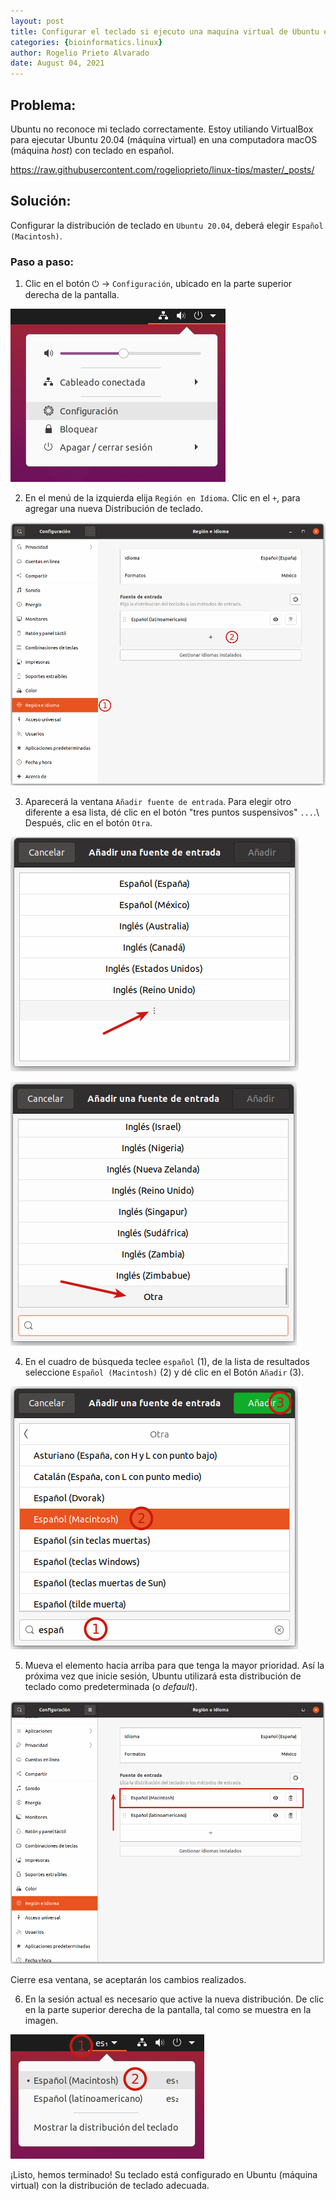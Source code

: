 ```yaml
---
layout: post
title: Configurar el teclado si ejecuto una maquina virtual de Ubuntu en macOS
categories: {bioinformatics.linux}
author: Rogelio Prieto Alvarado
date: August 04, 2021
---
```


## Problema:

Ubuntu no reconoce mi teclado correctamente. Estoy utiliando VirtualBox para ejecutar Ubuntu 20.04 (máquina virtual) en una computadora macOS (máquina _host_) con teclado en español.


https://raw.githubusercontent.com/rogelioprieto/linux-tips/master/_posts/

## Solución:

Configurar la distribución de teclado en `Ubuntu 20.04`, deberá elegir `Español (Macintosh)`.


### Paso a paso:

1. Clic en el botón  ⏻ -> `Configuración`, ubicado en la parte superior derecha de la pantalla.

![01](configurar-teclado-ubuntu-mv/01.png)

2. En el menú de la izquierda elija `Región en Idioma`. Clic en el `+`, para agregar una nueva Distribución de teclado.

![02](configurar-teclado-ubuntu-mv/02.png)


3. Aparecerá la ventana `Añadir fuente de entrada`. Para elegir otro diferente a esa lista, dé clic en el botón "tres puntos suspensivos" `...`.\ 
Después, clic en el botón `Otra`. 

![](configurar-teclado-ubuntu-mv/03a.png)

![](configurar-teclado-ubuntu-mv/03b.png)


4. En el cuadro de búsqueda teclee `español` (1), de la lista de resultados seleccione `Español (Macintosh)` (2) y dé clic en el Botón `Añadir` (3).

![04](configurar-teclado-ubuntu-mv/04.png)


5. Mueva el elemento hacia arriba para que tenga la mayor prioridad. Así la próxima vez que inicie sesión, Ubuntu utilizará esta distribución de teclado como predeterminada (o _default_).

![05](configurar-teclado-ubuntu-mv/05.png)

Cierre esa ventana, se aceptarán los cambios realizados.

6. En la sesión actual es necesario que active la nueva distribución. De clic en la parte superior derecha de la pantalla, tal como se muestra en la imagen.

![06](configurar-teclado-ubuntu-mv/06.png)

¡Listo, hemos terminado! Su teclado está configurado en Ubuntu (máquina virtual) con la distribución de teclado adecuada.






